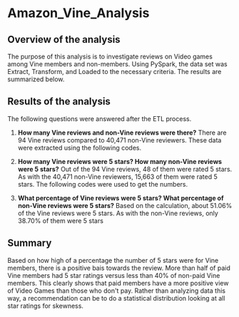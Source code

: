 # Amazon_Vine_Analysis

## Overview of the analysis
The purpose of this analysis is to investigate reviews on Video games among Vine members and non-members. Using PySpark, the data set was Extract, Transform, and Loaded to the necessary criteria. The results are summarized below.

## Results of the analysis
The following questions were answered after the ETL process.

1.  **How many Vine reviews and non-Vine reviews were there?**
There are 94 Vine reviews compared to 40,471 non-Vine reviewers. These data were extracted using the following codes.

2. **How many Vine reviews were 5 stars? How many non-Vine reviews were 5 stars?**
Out of the 94 Vine reviews, 48 of them were rated 5 stars. As with the 40,471 non-Vine reviewers, 15,663 of them were rated 5 stars. The following codes were used to get the numbers.

3. **What percentage of Vine reviews were 5 stars? What percentage of non-Vine reviews were 5 stars?** 
Based on the calculation, about 51.06% of the Vine reviews were 5 stars. As with the non-Vine reviews, only 38.70% of them were 5 stars

## Summary
Based on how high of a percentage the number of 5 stars were for Vine members, there is a positive bais towards the review. More than half of paid Vine members had 5 star ratings versus less than 40% of non-paid Vine members. This clearly shows that paid members have a more positive view of Video Games than those who don't pay. Rather than analyzing data this way, a recommendation can be to do a statistical distribution looking at all star ratings for skewness. 


